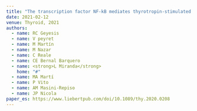 ```yaml
---
title: "The transcription factor NF-kB mediates thyrotropin-stimulated expression of thyroid differentiation markers"
date: 2021-02-12
venue: Thyroid, 2021
authors:
  - name: RC Geyesis
  - name: V peyret
  - name: M Martín
  - name: M Nazar
  - name: C Reale
  - name: CE Bernal Barquero
  - name: <strong>L Miranda</strong>
    home: "#"
  - name: MA Martí
  - name: P Vito
  - name: AM Masini-Repiso
  - name: JP Nicola
paper_es: https://www.liebertpub.com/doi/10.1089/thy.2020.0208
---
```



